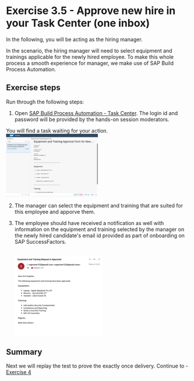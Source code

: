 # Exercise 3.5 - Approve new hire in your Task Center (one inbox)

In the following, you will be acting as the hiring manager. 

In the scenario, the hiring manager will need to select equipment and trainings applicable for the newly hired employee. To make this whole process a smooth experience for manager, we make use of SAP Build Process Automation.

## Exercise steps

Run through the following steps:
1. Open [SAP Build Process Automation - Task Center](https://teched-2022-in260-tk4694cz.sap-process-automation.cfapps.us10.hana.ondemand.com/comsapspaprocessautomation.comsapspainbox/inbox.html). The login id and password will be provided by the hands-on session moderators.

You will find a task waiting for your action.
    <br><img src="/exercises/ex3/images/img314.jpg" width=50% height=50%>
    
2. The manager can select the equipment and training that are suited for this employee and apporve them. 

3. The employee should have received a notification as well with information on the equipment and training selected by the manager on the newly hired candidate's email id provided as part of onboarding on SAP SuccessFactors.

    <br><img src="/exercises/ex3/images/img315.jpg" width=50% height=50%>

## Summary

Next we will replay the test to prove the exactly once delivery. Continue to - [Exercise 4](/exercises/ex4/)
